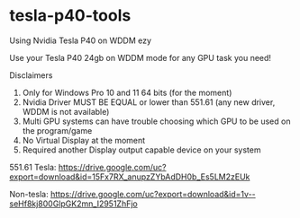 # tesla-p40-tools
Using Nvidia Tesla P40 on WDDM ezy

Use your Tesla P40 24gb on WDDM mode for any GPU task you need!

Disclaimers
1) Only for Windows Pro 10 and 11 64 bits (for the moment)
2) Nvidia Driver MUST BE EQUAL or lower than 551.61 (any new driver, WDDM is not available)
3) Multi GPU systems can have trouble choosing which GPU to be used on the program/game
4) No Virtual Display at the moment
5) Required another Display output capable device on your system





551.61
Tesla:
https://drive.google.com/uc?export=download&id=15Fx7RX_anupzZYbAdDH0b_Es5LM2zEUk


Non-tesla:
https://drive.google.com/uc?export=download&id=1v--seHf8kj800GlpGK2mn_I2951ZhFjo

